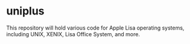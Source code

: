# uniplus

This repository will hold various code for Apple Lisa operating systems, including UNIX, XENIX, Lisa Office System, and more.
